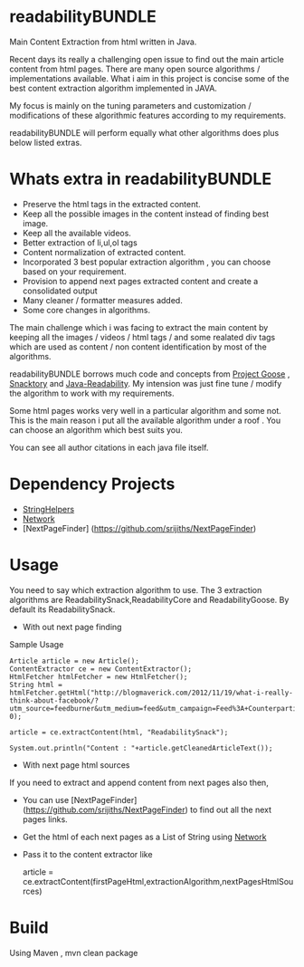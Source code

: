 readabilityBUNDLE
=================

Main Content Extraction from html written in Java.

Recent days its really a challenging open issue to find out the main article content from html pages. There are many open source algorithms / implementations available. What i aim in this project is concise some of the best content extraction algorithm implemented in JAVA.

My focus is mainly on the tuning parameters and customization / modifications of these algorithmic features according to my requirements.

readabilityBUNDLE will perform equally what other algorithms does plus below listed extras. 

Whats extra in readabilityBUNDLE
================================

* Preserve the html tags in the extracted content.
* Keep all the possible images in the content instead of finding best image.
* Keep all the available videos.
* Better extraction of li,ul,ol tags
* Content normalization of extracted content.
* Incorporated 3 best popular extraction algorithm , you can choose based on your requirement.
* Provision to append next pages extracted content and create a consolidated output
* Many cleaner / formatter measures added.
* Some core changes in algorithms.

The main challenge which i was facing to extract the main content by keeping all the images / videos / html tags / and some realated div tags which are used as content / non content identification by most of the algorithms.

readabilityBUNDLE borrows much code and concepts from [Project Goose](https://github.com/GravityLabs/goose) , [Snacktory](https://github.com/karussell/snacktory) and [Java-Readability](https://github.com/basis-technology-corp/Java-readability). My intension was just fine tune / modify the algorithm to work with my requirements.

Some html pages works very well in a particular algorithm and some not. This is the main reason i put all the available algorithm under a roof . You can choose an algorithm which best suits you.

You can see all author citations in each java file itself.

Dependency Projects
===================
* [StringHelpers](https://github.com/srijiths/StringHelpers)
* [Network](https://github.com/srijiths/Network)
* [NextPageFinder] (https://github.com/srijiths/NextPageFinder)

Usage
=====
You need to say which extraction algorithm to use. The 3 extraction algorithms are ReadabilitySnack,ReadabilityCore and ReadabilityGoose. By default its ReadabilitySnack.

* With out next page finding

Sample Usage

	Article article = new Article();
	ContentExtractor ce = new ContentExtractor();
	HtmlFetcher htmlFetcher = new HtmlFetcher();
	String html = htmlFetcher.getHtml("http://blogmaverick.com/2012/11/19/what-i-really-think-about-facebook/?utm_source=feedburner&utm_medium=feed&utm_campaign=Feed%3A+Counterparties+%28Counterparties%29", 0);

	article = ce.extractContent(html, "ReadabilitySnack");

	System.out.println("Content : "+article.getCleanedArticleText());

* With next page html sources

If you need to extract and append content from next pages also then,

* You can use [NextPageFinder] (https://github.com/srijiths/NextPageFinder) to find out all the next pages links.
* Get the html of each next pages as a List of String using [Network](https://github.com/srijiths/Network)
* Pass it to the content extractor like

	article = ce.extractContent(firstPageHtml,extractionAlgorithm,nextPagesHtmlSources)

Build
=====

Using Maven , mvn clean package